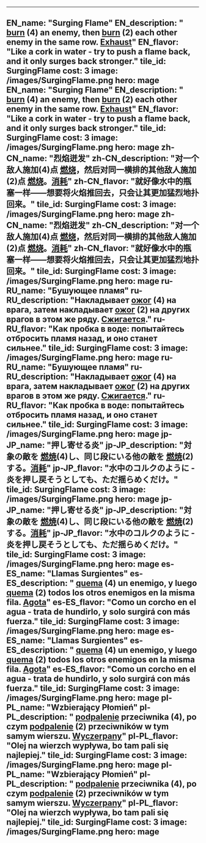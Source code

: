 ---

EN_name: "Surging Flame"
EN_description: " <u>burn</u> (4) an enemy, then  <u>burn</u> (2) each other enemy in the same row. <u>Exhaust</u>"
EN_flavor: "Like a cork in water - try to push a flame back, and it only surges back stronger."
tile_id: SurgingFlame
cost: 3
image: /images/SurgingFlame.png
hero: mage
EN_name: "Surging Flame"
EN_description: " <u>burn</u> (4) an enemy, then  <u>burn</u> (2) each other enemy in the same row. <u>Exhaust</u>"
EN_flavor: "Like a cork in water - try to push a flame back, and it only surges back stronger."
tile_id: SurgingFlame
cost: 3
image: /images/SurgingFlame.png
hero: mage
zh-CN_name: "烈焰迸发"
zh-CN_description: "对一个敌人施加(4)点 <u>燃烧</u>，然后对同一横排的其他敌人施加(2)点 <u>燃烧</u>。<u>消耗</u>"
zh-CN_flavor: "就好像水中的瓶塞一样——想要将火焰推回去，只会让其更加猛烈地扑回来。"
tile_id: SurgingFlame
cost: 3
image: /images/SurgingFlame.png
hero: mage
zh-CN_name: "烈焰迸发"
zh-CN_description: "对一个敌人施加(4)点 <u>燃烧</u>，然后对同一横排的其他敌人施加(2)点 <u>燃烧</u>。<u>消耗</u>"
zh-CN_flavor: "就好像水中的瓶塞一样——想要将火焰推回去，只会让其更加猛烈地扑回来。"
tile_id: SurgingFlame
cost: 3
image: /images/SurgingFlame.png
hero: mage
ru-RU_name: "Бушующее пламя"
ru-RU_description: "Накладывает  <u>ожог</u> (4) на врага, затем накладывает  <u>ожог</u> (2) на других врагов в этом же ряду. <u>Сжигается</u>."
ru-RU_flavor: "Как пробка в воде: попытайтесь отбросить пламя назад, и оно станет сильнее."
tile_id: SurgingFlame
cost: 3
image: /images/SurgingFlame.png
hero: mage
ru-RU_name: "Бушующее пламя"
ru-RU_description: "Накладывает  <u>ожог</u> (4) на врага, затем накладывает  <u>ожог</u> (2) на других врагов в этом же ряду. <u>Сжигается</u>."
ru-RU_flavor: "Как пробка в воде: попытайтесь отбросить пламя назад, и оно станет сильнее."
tile_id: SurgingFlame
cost: 3
image: /images/SurgingFlame.png
hero: mage
jp-JP_name: "押し寄せる炎"
jp-JP_description: "対象の敵を <u>燃焼</u>(4)し、同じ段にいる他の敵を <u>燃焼</u>(2)する。<u>消耗</u>"
jp-JP_flavor: "水中のコルクのように - 炎を押し戻そうとしても、ただ揺らめくだけ。"
tile_id: SurgingFlame
cost: 3
image: /images/SurgingFlame.png
hero: mage
jp-JP_name: "押し寄せる炎"
jp-JP_description: "対象の敵を <u>燃焼</u>(4)し、同じ段にいる他の敵を <u>燃焼</u>(2)する。<u>消耗</u>"
jp-JP_flavor: "水中のコルクのように - 炎を押し戻そうとしても、ただ揺らめくだけ。"
tile_id: SurgingFlame
cost: 3
image: /images/SurgingFlame.png
hero: mage
es-ES_name: "Llamas Surgientes"
es-ES_description: " <u>quema</u> (4) un enemigo, y luego  <u>quema</u> (2) todos los otros enemigos en la misma fila. <u>Agota</u>"
es-ES_flavor: "Como un corcho en el agua - trata de hundirlo, y solo surgirá con más fuerza."
tile_id: SurgingFlame
cost: 3
image: /images/SurgingFlame.png
hero: mage
es-ES_name: "Llamas Surgientes"
es-ES_description: " <u>quema</u> (4) un enemigo, y luego  <u>quema</u> (2) todos los otros enemigos en la misma fila. <u>Agota</u>"
es-ES_flavor: "Como un corcho en el agua - trata de hundirlo, y solo surgirá con más fuerza."
tile_id: SurgingFlame
cost: 3
image: /images/SurgingFlame.png
hero: mage
pl-PL_name: "Wzbierający Płomień"
pl-PL_description: " <u>podpalenie</u> przeciwnika (4), po czym  <u>podpalenie</u> (2) przeciwników w tym samym wierszu. <u>Wyczerpany</u>"
pl-PL_flavor: "Olej na wierzch wypływa, bo tam pali się najlepiej."
tile_id: SurgingFlame
cost: 3
image: /images/SurgingFlame.png
hero: mage
pl-PL_name: "Wzbierający Płomień"
pl-PL_description: " <u>podpalenie</u> przeciwnika (4), po czym  <u>podpalenie</u> (2) przeciwników w tym samym wierszu. <u>Wyczerpany</u>"
pl-PL_flavor: "Olej na wierzch wypływa, bo tam pali się najlepiej."
tile_id: SurgingFlame
cost: 3
image: /images/SurgingFlame.png
hero: mage
---